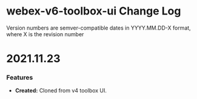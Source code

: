 # webex-v6-toolbox-ui Change Log

Version numbers are semver-compatible dates in YYYY.MM.DD-X format,
where X is the revision number


# 2021.11.23

### Features
* **Created:** Cloned from v4 toolbox UI.
